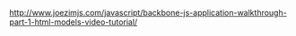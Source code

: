 http://www.joezimjs.com/javascript/backbone-js-application-walkthrough-part-1-html-models-video-tutorial/

